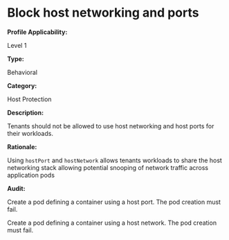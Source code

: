 # Block host networking and ports

**Profile Applicability:**

Level 1

**Type:**

Behavioral

**Category:**

Host Protection

**Description:**

Tenants should not be allowed to use host networking and host ports for their workloads.

**Rationale:**

Using `hostPort` and `hostNetwork` allows tenants workloads to share the host networking stack allowing potential snooping of network traffic across application pods

**Audit:**

Create a pod defining a container using a host port. The pod creation must fail.

Create a pod defining a container using a host network. The pod creation must fail.
